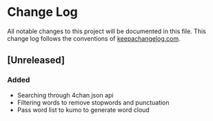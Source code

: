 # Change Log
All notable changes to this project will be documented in this file. This change log follows the conventions of [keepachangelog.com](http://keepachangelog.com/).

## [Unreleased]
### Added
- Searching through 4chan json api
- Filtering words to remove stopwords and punctuation
- Pass word list to kumo to generate word cloud

